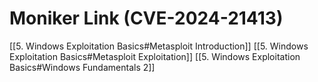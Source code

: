 
# Moniker Link (CVE-2024-21413)



[[5. Windows Exploitation Basics#Metasploit Introduction]] 
[[5. Windows Exploitation Basics#Metasploit Exploitation]]
[[5. Windows Exploitation Basics#Windows Fundamentals 2]] 